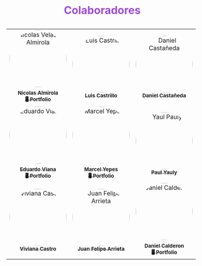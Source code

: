 <div align="center">
  <h1 style='margin: 0 0 2rem; color: #9F4ADA;'>Colaboradores</h1>

<table>
    <tr align='center'>
        <td align="center">
            <a href="https://github.com/NicolasAlmirola" target="_blank" rel="noopener"><img style='border-radius:50%;'src="https://avatars.githubusercontent.com/u/122415681?v=4" width="150px;" alt="Nicolas Velasco Almirola"/>
            <br />
            <sub><b>Nicolas Almirola</b></sub>
            </a>
            <a href="https://nicolasalmirola.github.io/Portafolio/" target="_blank" rel="noopener"">
            <br />
            <sub><b>🖥️ Portfolio</b></sub>
            </a>
        </td>
        <td align="center">
            <a href="https://github.com/luiscastrillo97" target="_blank" rel="noopener"><img style='border-radius:50%;'src="https://avatars.githubusercontent.com/u/52188924?v=4" width="150px;" alt="Luis Castrillo"/>
            <br />
            <sub><b>Luis Castrillo</b></sub>
            </a>
            <!-- <a href="https://github.com/NicolasAlmirola">
            <br />
            <sub><b>🖥️ Portfolio</b></sub>
            </a> -->
        </td>
        <td align="center">
            <a href="https://github.com/Shiva0616" target="_blank" rel="noopener"><img style='border-radius:50%;'src="https://avatars.githubusercontent.com/u/114962634?v=4" width="150px;" alt="Daniel Castañeda"/>
            <br />
            <sub><b>Daniel Castañeda</b></sub>
            </a>
            <!-- <a href="https://portfolio-js-iota.vercel.app/" target="_blank" rel="noopener"">
            <br />
            <sub><b>🖥️ Portfolio</b></sub>
            </a> -->
        </td>
    </tr>
    <tr align='center'>
        <td align="center">
            <a href="https://github.com/eduviana"_blank" rel="noopener""><img style='border-radius:50%;'src="https://avatars.githubusercontent.com/u/29001021?v=4" width="150px;" alt="Eduardo Viana"/>
            <br />
            <sub><b>Eduardo Viana</b></sub>
            </a>
            <a href="https://portfolio-eduardo-viana.vercel.app/" target="_blank" rel="noopener"">
            <br />
            <sub><b>🖥️ Portfolio</b></sub>
            </a>
        </td>
        <td align="center">
            <a href="https://github.com/marcelYepes" target="_blank" rel="noopener"><img style='border-radius:50%;'src="https://avatars.githubusercontent.com/u/125934255?v=4" width="150px;" alt="Marcel Yepes"/>
            <br />
            <sub><b>Marcel Yepes</b></sub>
            </a>
            <a href="https://portfolio-myep.netlify.app/" target="_blank" rel="noopener"">
            <br />
            <sub><b>🖥️ Portfolio</b></sub>
            </a>
        </td>
            <td align="center">
            <a href="https://github.com/YaulPauly" target="_blank" rel="noopener"><img style='border-radius:50%;'src="https://avatars.githubusercontent.com/u/110009653?v=4" width="150px;" alt="Yaul Pauly"/>
            <br />
            <sub><b>Paul Yauly</b></sub>
            </a>
            <!-- <a href="https://portfolio-js-iota.vercel.app/" target="_blank" rel="noopener"">
            <br />
            <sub><b>🖥️ Portfolio</b></sub>
            </a> -->
        </td>
    </tr>
    <tr align='center'>
        <td align="center">
            <a href="https://github.com/vpcastroh18"_blank" rel="noopener""><img style='border-radius:50%;'src="https://avatars.githubusercontent.com/u/152577282?v=4" width="150px;" alt="Viviana Castro"/>
            <br />
            <sub><b>Viviana Castro</b></sub>
            <!-- </a>
            <a href="https://danielcalderon.vercel.app/" target="_blank" rel="noopener"">
            <br />
            <sub><b>🖥️ Portfolio</b></sub>
            </a> -->
        </td>
        <td align="center">
            <a href="https://github.com/Destroy4112" target="_blank" rel="noopener"><img style='border-radius:50%;'src="https://avatars.githubusercontent.com/u/113625932?v=4" width="150px;" alt="Juan Felipe Arrieta"/>
            <br />
            <sub><b>Juan Felipe Arrieta</b></sub>
            </a>
            <!-- <a href="https://portfolio-js-iota.vercel.app/" target="_blank" rel="noopener"">
            <br />
            <sub><b>🖥️ Portfolio</b></sub>
            </a> -->
        </td>
        <td align="center">
            <a href="https://github.com/Kapelu"_blank" rel="noopener""><img style='border-radius:50%;'src="https://avatars.githubusercontent.com/u/95049947?v=4" width="150px;" alt="Daniel Calderon"/>
            <br />
            <sub><b>Daniel Calderon</b></sub>
            </a>
            <a href="https://danielcalderon.vercel.app/ target="_blank" rel="noopener"">
            <br />
            <sub><b>🖥️ Portfolio</b></sub>
            </a>
        </td>
  </tr>
</table>
</div>

